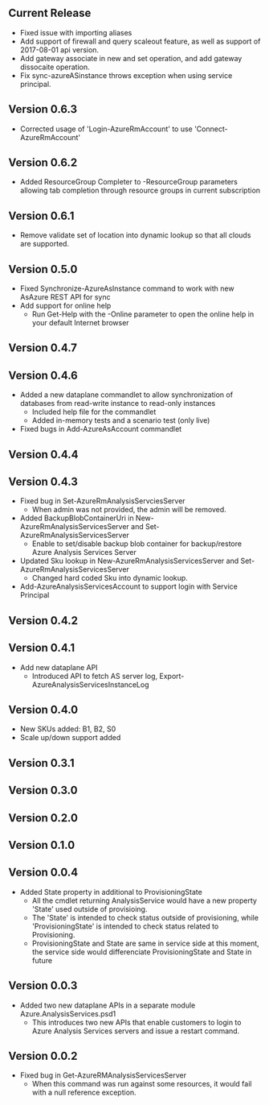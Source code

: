 <!--
    Please leave this section at the top of the change log.

    Changes for the current release should go under the section titled "Current Release", and should adhere to the following format:

    ## Current Release
    * Overview of change #1
        - Additional information about change #1
    * Overview of change #2
        - Additional information about change #2
        - Additional information about change #2
    * Overview of change #3
    * Overview of change #4
        - Additional information about change #4

    ## YYYY.MM.DD - Version X.Y.Z (Previous Release)
    * Overview of change #1
        - Additional information about change #1
-->
## Current Release
* Fixed issue with importing aliases
* Add support of firewall and query scaleout feature, as well as support of 2017-08-01 api version.
* Add gateway associate in new and set operation, and add gateway dissocaite operation.
* Fix sync-azureASinstance throws exception when using service principal.

## Version 0.6.3
* Corrected usage of 'Login-AzureRmAccount' to use 'Connect-AzureRmAccount'

## Version 0.6.2
* Added ResourceGroup Completer to -ResourceGroup parameters allowing tab completion through resource groups in current subscription

## Version 0.6.1
* Remove validate set of location into dynamic lookup so that all clouds are supported.

## Version 0.5.0
* Fixed Synchronize-AzureAsInstance command to work with new AsAzure REST API for sync
* Add support for online help
    - Run Get-Help with the -Online parameter to open the online help in your default Internet browser
    
## Version 0.4.7

## Version 0.4.6
* Added a new dataplane commandlet to allow synchronization of databases from read-write instance to read-only instances 
    - Included help file for the commandlet
    - Added in-memory tests and a scenario test (only live)
* Fixed bugs in Add-AzureAsAccount commandlet 

## Version 0.4.4

## Version 0.4.3
* Fixed bug in Set-AzureRmAnalysisServciesServer
    - When admin was not provided, the admin will be removed.
* Added BackupBlobContainerUri in New-AzureRmAnalysisServicesServer and Set-AzureRmAnalysisServicesServer
    - Enable to set/disable backup blob container for backup/restore Azure Analysis Services Server
* Updated Sku lookup in New-AzureRmAnalysisServicesServer and Set-AzureRmAnalysisServicesServer
    - Changed hard coded Sku into dynamic lookup.
* Add-AzureAnalysisServicesAccount to support login with Service Principal

## Version 0.4.2

## Version 0.4.1
* Add new dataplane API
    - Introduced API to fetch AS server log, Export-AzureAnalysisServicesInstanceLog

## Version 0.4.0
* New SKUs added: B1, B2, S0
* Scale up/down support added

## Version 0.3.1

## Version 0.3.0

## Version 0.2.0

## Version 0.1.0

## Version 0.0.4
* Added State property in additional to ProvisioningState
    - All the cmdlet returning AnalysisService would have a new property 'State' used outside of provisioing.
    - The 'State' is intended to check status outside of provisioning, while 'ProvisioningState' is intended to check status related to Provisioning.
    - ProvisioningState and State are same in service side at this moment, the service side would differenciate ProvisioningState and State in future

## Version 0.0.3
* Added two new dataplane APIs in a separate module Azure.AnalysisServices.psd1
    - This introduces two new APIs that enable customers to login to Azure Analysis Services servers and issue a restart command.

## Version 0.0.2
* Fixed bug in Get-AzureRMAnalysisServicesServer
    - When this command was run against some resources, it would fail with a null reference exception.
